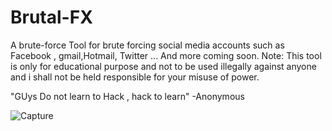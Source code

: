 # Brutal-FX
A brute-force Tool for brute forcing social media accounts such as Facebook , gmail,Hotmail, Twitter ... And more coming soon.
Note: This tool is only for educational purpose and not to be used illegally against anyone and i shall not be held responsible for your misuse of power. 


"GUys Do not learn to Hack , hack to learn" 
                              -Anonymous

![Capture](https://user-images.githubusercontent.com/68897241/91045878-91f42b80-e628-11ea-907c-8a895303fdfc.JPG)
